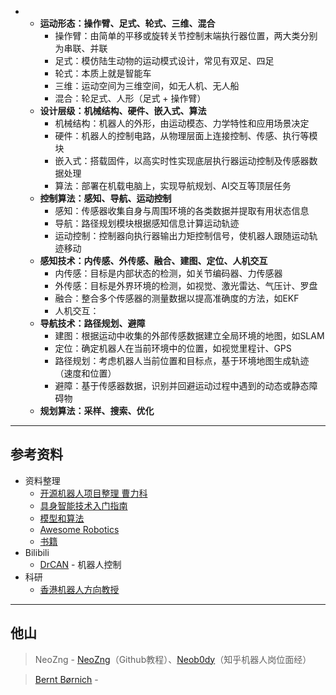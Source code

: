 
+ 
	+ **运动形态：操作臂、足式、轮式、三维、混合**
		+ 操作臂：由简单的平移或旋转关节控制末端执行器位置，两大类分别为串联、并联
		+ 足式：模仿陆生动物的运动模式设计，常见有双足、四足
		+ 轮式：本质上就是智能车
		+ 三维：运动空间为三维空间，如无人机、无人船
		+ 混合：轮足式、人形（足式 + 操作臂）
	+ **设计层级：机械结构、硬件、嵌入式、算法**
		+ 机械结构：机器人的外形，由运动模态、力学特性和应用场景决定
		+ 硬件：机器人的控制电路，从物理层面上连接控制、传感、执行等模块
		+ 嵌入式：搭载固件，以高实时性实现底层执行器运动控制及传感器数据处理
		+ 算法：部署在机载电脑上，实现导航规划、AI交互等顶层任务
	+ **控制算法：感知、导航、运动控制**
		+ 感知：传感器收集自身与周围环境的各类数据并提取有用状态信息
		+ 导航：路径规划模块根据感知信息计算运动轨迹
		+ 运动控制：控制器向执行器输出力矩控制信号，使机器人跟随运动轨迹移动
	+ **感知技术：内传感、外传感、融合、建图、定位、人机交互**
		+ 内传感：目标是内部状态的检测，如关节编码器、力传感器
		+ 外传感：目标是外界环境的检测，如视觉、激光雷达、气压计、罗盘
		+ 融合：整合多个传感器的测量数据以提高准确度的方法，如EKF
		+ 人机交互：
	+ **导航技术：路径规划、避障**
		+ 建图：根据运动中收集的外部传感数据建立全局环境的地图，如SLAM
		+ 定位：确定机器人在当前环境中的位置，如视觉里程计、GPS
		+ 路径规划：考虑机器人当前位置和目标点，基于环境地图生成轨迹（速度和位置）
		+ 避障：基于传感器数据，识别并回避运动过程中遇到的动态或静态障碍物
	+ **规划算法：采样、搜索、优化**









---
## 参考资料

+ 资料整理
	+ [开源机器人项目整理 曹力科](https://www.zhihu.com/question/37075464/answer/888185845)
	+ [具身智能技术入门指南](https://github.com/TianxingChen/Embodied-AI-Guide)
	+ [模型和算法](https://www.zhihu.com/question/655570660/answer/87040917575)
	+ [Awesome Robotics](https://github.com/kiloreux/awesome-robotics)
	+ [书籍](https://zhuanlan.zhihu.com/p/144466970)
+ Bilibili 
	+ [DrCAN](https://space.bilibili.com/230105574) - 机器人控制
+ 科研
	+ [香港机器人方向教授](https://www.zhihu.com/question/634288210/answer/3400224596)



---
## 他山

> NeoZng - [NeoZng](https://github.com/NeoZng)（Github教程）、[Neob0dy](https://www.zhihu.com/people/zengen-38/posts)（知乎机器人岗位面经）


> [Bernt Børnich](https://no.linkedin.com/in/bernt-b%C3%B8rnich-032ba38) - 
